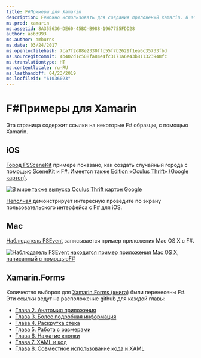 ```yaml
---
title: F#Примеры для Xamarin
description: F#можно использовать для создания приложений Xamarin. В этом документе ссылкой на различные устройства iOS, Mac и Xamarin.Forms пример Xamarin приложения проектов написаны в F#.
ms.prod: xamarin
ms.assetid: 8A355636-DE60-45BC-B988-1967755FDD28
author: asb3993
ms.author: amburns
ms.date: 03/24/2017
ms.openlocfilehash: 7ca7f2d88e2330ffc55f7b2629f1ea6c35733fbd
ms.sourcegitcommit: 4b402d1c508fa84e4fc3171a6e43b811323948fc
ms.translationtype: HT
ms.contentlocale: ru-RU
ms.lasthandoff: 04/23/2019
ms.locfileid: "61036023"
---
```

# <a name="f-samples-for-xamarin"></a>F#Примеры для Xamarin

Эта страница содержит ссылки на некоторые F# образцы, с помощью Xamarin.

## <a name="ios"></a>iOS

[Город FSSceneKit](https://developer.xamarin.com/samples/monotouch/ios8/FSSceneKit/) примере показано, как создать случайный города с помощью [SceneKit](xref:SceneKit) и F#. Имеется также [Edition «Oculus Thrift» (Google картон)](https://developer.xamarin.com/samples/monotouch/ios8/SceneKitFSharp/).

[![](samples-images/fxscenekit-sml.png "В мире также выпуска Oculus Thrift картон Google")](samples-images/fxscenekit.png#lightbox)

[Неполная](https://github.com/dvdsgl/shallow) демонстрирует интересную проведите по экрану пользовательского интерфейса с F# для iOS.

## <a name="mac"></a>Mac

[Наблюдатель FSEvent](https://developer.xamarin.com/samples/mac/FSEvents/) записывается пример приложения Mac OS X с F#.

[![](samples-images/fsevents-sml.png "Наблюдатель FSEvent находится пример приложения Mac OS X, написанный с помощьюF#")](samples-images/fsevents.png#lightbox)

## <a name="xamarinforms"></a>Xamarin.Forms

Количество выборок для [Xamarin.Forms (книга)](~/xamarin-forms/creating-mobile-apps-xamarin-forms/index.md) были перенесены F#. Эти ссылки ведут на расположение github для каждой главы:

- [Глава 2. Анатомия приложения](https://github.com/xamarin/xamarin-forms-book-samples/tree/master/Chapter02/FS)
- [Глава 3. Более подробная информация](https://github.com/xamarin/xamarin-forms-book-samples/tree/master/Chapter03/FS)
- [Глава 4. Раскрутка стека](https://github.com/xamarin/xamarin-forms-book-samples/tree/master/Chapter04/FS)
- [Глава 5. Работа с размерами](https://github.com/xamarin/xamarin-forms-book-samples/tree/master/Chapter05/FS)
- [Глава 6. Нажатие кнопки](https://github.com/xamarin/xamarin-forms-book-samples/tree/master/Chapter06/FS)
- [Глава 7. XAML и код](https://github.com/xamarin/xamarin-forms-book-samples/tree/master/Chapter07/FS/CodePlusXaml)
- [Глава 8. Совместное использование кода и XAML](https://github.com/xamarin/xamarin-forms-book-samples/tree/master/Chapter08/FS/XamlKeypad)

